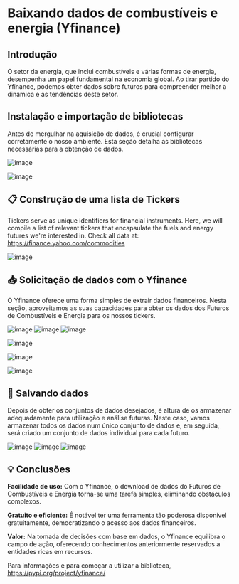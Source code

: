 # Baixando dados de combustíveis e energia (Yfinance)
## Introdução
O setor da energia, que inclui combustíveis e várias formas de energia, desempenha um papel fundamental na economia global. Ao tirar partido do Yfinance, podemos obter dados sobre futuros para compreender melhor a dinâmica e as tendências deste setor.

## Instalação e importação de bibliotecas
Antes de mergulhar na aquisição de dados, é crucial configurar corretamente o nosso ambiente. Esta seção detalha as bibliotecas necessárias para a obtenção de dados.

![image](https://github.com/JaimePillar/Projeto-gas-natural/assets/60944577/b6707673-fd90-4193-b4b4-44890ce98e08)

  ![image](https://github.com/JaimePillar/Projeto-gas-natural/assets/60944577/2000b3f8-07be-4634-8064-d4bbcd3133ca)
## 📋 Construção de uma lista de Tickers
Tickers serve as unique identifiers for financial instruments. Here, we will compile a list of relevant tickers that encapsulate the fuels and energy futures we're interested in. Check all data at: https://finance.yahoo.com/commodities

![image](https://github.com/JaimePillar/Projeto-gas-natural/assets/60944577/6dfd484b-7e78-494e-b31f-f47ec0e9589c)

## 📥 Solicitação de dados com o Yfinance
O Yfinance oferece uma forma simples de extrair dados financeiros. Nesta seção, aproveitamos as suas capacidades para obter os dados dos Futuros de Combustíveis e Energia para os nossos tickers.

![image](https://github.com/JaimePillar/Projeto-gas-natural/assets/60944577/1d4de7ba-7061-47ed-9f16-53af5191e162)
                  ![image](https://github.com/JaimePillar/Projeto-gas-natural/assets/60944577/90f871f4-4633-4905-899b-267419efcdc1)
                  ![image](https://github.com/JaimePillar/Projeto-gas-natural/assets/60944577/9d0f1606-b0aa-434d-aa0f-edfb533fcc28)


![image](https://github.com/JaimePillar/Projeto-gas-natural/assets/60944577/bdc79be1-ea1e-4d7e-bcda-1862fffa3e05)

![image](https://github.com/JaimePillar/Projeto-gas-natural/assets/60944577/81409a86-08fe-405b-b5de-b57bf1bd1963)

![image](https://github.com/JaimePillar/Projeto-gas-natural/assets/60944577/27026f5c-a86b-43eb-a85c-c24106b378ec)


## 💾 Salvando dados
Depois de obter os conjuntos de dados desejados, é altura de os armazenar adequadamente para utilização e análise futuras. Neste caso, vamos armazenar todos os dados num único conjunto de dados e, em seguida, será criado um conjunto de dados individual para cada futuro.


![image](https://github.com/JaimePillar/Projeto-gas-natural/assets/60944577/c76704e5-1f38-45e9-a640-0ed503541238)
![image](https://github.com/JaimePillar/Projeto-gas-natural/assets/60944577/5e7a19c7-6743-4a96-9d71-a1c62dfcf251)
![image](https://github.com/JaimePillar/Projeto-gas-natural/assets/60944577/63fc9cfe-3ce7-4497-9ca9-c4fda287ad08)


## 💡  Conclusões

**Facilidade de uso:** Com o Yfinance, o download de dados do Futuros de Combustíveis e Energia torna-se uma tarefa simples, eliminando obstáculos complexos.

**Gratuito e eficiente:** É notável ter uma ferramenta tão poderosa disponível gratuitamente, democratizando o acesso aos dados financeiros.

**Valor:** Na tomada de decisões com base em dados, o Yfinance equilibra o campo de ação, oferecendo conhecimentos anteriormente reservados a entidades ricas em recursos.

Para informações e para começar a utilizar a biblioteca, https://pypi.org/project/yfinance/








